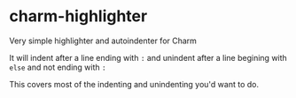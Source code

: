 # charm-highlighter

Very simple highlighter and autoindenter for Charm

It will indent after a line ending with `:` and unindent after a line begining with `else` and not ending with `:`

This covers most of the indenting and unindenting you'd want to do.
